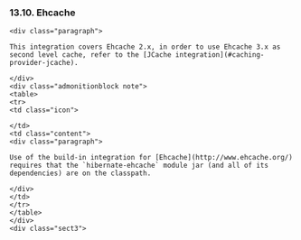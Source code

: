 ### 13.10. Ehcache

    <div class="paragraph">

    This integration covers Ehcache 2.x, in order to use Ehcache 3.x as second level cache, refer to the [JCache integration](#caching-provider-jcache).

    </div>
    <div class="admonitionblock note">
    <table>
    <tr>
    <td class="icon">

    </td>
    <td class="content">
    <div class="paragraph">

    Use of the build-in integration for [Ehcache](http://www.ehcache.org/) requires that the `hibernate-ehcache` module jar (and all of its dependencies) are on the classpath.

    </div>
    </td>
    </tr>
    </table>
    </div>
    <div class="sect3">